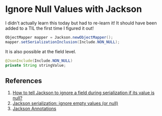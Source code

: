 # Ignore Null Values with Jackson

I didn't actually learn this today but had to re-learn it! It should have been added to a TIL the first time I figured it out!

```java
ObjectMapper mapper = Jackson.newObjectMapper();
mapper.setSerializationInclusion(Include.NON_NULL);
```

It is also possible at the field level.

```java
@JsonInclude(Include.NON_NULL)
private String stringValue;
```

## References

1. [How to tell Jackson to ignore a field during serialization if its value is null?](https://stackoverflow.com/a/11761975/6146580)
1. [Jackson serialization: ignore empty values (or null)](https://stackoverflow.com/a/16089705/6146580)
1. [Jackson Annotations](https://github.com/FasterXML/jackson-annotations/wiki/Jackson-Annotations)
